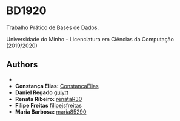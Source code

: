 # BD1920

Trabalho Prático de Bases de Dados.

Universidade do Minho - Licenciatura em Ciências da Computação (2019/2020)



## Authors

-  
-   **Constança Elias:** [ConstancaElias](https://github.com/ConstancaElias)
-   **Daniel Regado** [guiyrt](https://github.com/guiyrt)
-   **Renata Ribeiro:** [renataR30](https://github.com/renataR30)
-   **Filipe Freitas** [filipejsfreitas](https://github.com/filipejsfreitas)
-   **Maria Barbosa:** [maria85290](https://github.com/maria85290)
